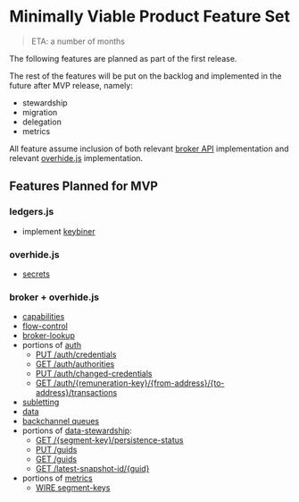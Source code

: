 # Minimally Viable Product Feature Set

> ETA: a number of months

The following features are planned as part of the first release.

The rest of the features will be put on the backlog and implemented in the future after MVP release, namely:

* stewardship
* migration
* delegation
* metrics

All feature assume inclusion of both relevant [broker API](https://overhide.github.io/overhide/docs/broker.html) implementation and relevant [overhide.js](overhide.js.md) implementation.

## Features Planned for MVP

### ledgers.js

* implement [keybiner](secrets-keybiner.md#keybiner)

### overhide.js

* [secrets](glossary.md#secrets)

### broker + overhide.js

* [capabilities](https://overhide.github.io/overhide/docs/broker.html#tag-capabilities)
* [flow-control](https://overhide.github.io/overhide/docs/broker.html#tag-flow-control)
* [broker-lookup](https://overhide.github.io/overhide/docs/broker.html#tag-broker-lookup)
* portions of [auth](https://overhide.github.io/overhide/docs/broker.html#tag-auth)
    * [PUT /auth/credentials](https://overhide.github.io/overhide/docs/broker.html#operation--auth-credentials-put)
    * [GET /auth/authorities](https://overhide.github.io/overhide/docs/broker.html#operation--auth-authorities-get)
    * [PUT /auth/changed-credentials](https://overhide.github.io/overhide/docs/broker.html#operation--auth-changed-credentials-put)
    * [GET /auth/{remuneration-key}/{from-address}/{to-address}/transactions](https://overhide.github.io/overhide/docs/broker.html#operation--auth--remuneration-key---from-address---to-address--transactions-get)
* [subletting](https://overhide.github.io/overhide/docs/broker.html#tag-subletting)
* [data](https://overhide.github.io/overhide/docs/broker.html#tag-data)
* [backchannel queues](https://overhide.github.io/overhide/docs/broker.html#operation-post-message-WIRE)
* portions of [data-stewardship](https://overhide.github.io/overhide/docs/broker.html#tag-data-stewardship):
    * [GET /{segment-key}/persistence-status](https://overhide.github.io/overhide/docs/broker.html#operation---segment-key--persistence-status-get)
    * [PUT /guids](https://overhide.github.io/overhide/docs/broker.html#operation--guids-put)
    * [GET /guids](https://overhide.github.io/overhide/docs/broker.html#operation--guids-get)
    * [GET /latest-snapshot-id/{guid}](https://overhide.github.io/overhide/docs/broker.html#operation--latest-snapshot-id--guid--get)
* portions of [metrics](https://overhide.github.io/overhide/docs/broker.html#tag-metrics)
    * [WIRE segment-keys](https://overhide.github.io/overhide/docs/broker.html#operation-segment-keys-WIRE)
